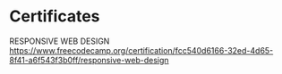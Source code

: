 # Certificates
RESPONSIVE WEB DESIGN
https://www.freecodecamp.org/certification/fcc540d6166-32ed-4d65-8f41-a6f543f3b0ff/responsive-web-design

